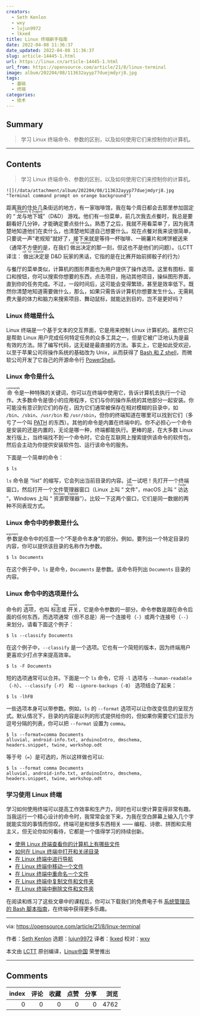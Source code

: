 ```yaml
---
creators:
  - Seth Kenlon
  - wxy
  - lujun9972
  - lkxed
title: Linux 终端新手指南
date: 2022-04-08 11:36:37
date_updated: 2022-04-08 11:36:37
slug: article-14445-1.html
url: https://linux.cn/article-14445-1.html
url_from: https://opensource.com/article/21/8/linux-terminal
image: album/202204/08/113632ayyp77duejmdyrj8.jpg
tags:
  - 基础
  - 终端
categories:
  - 技术
---
```


## Summary

> 学习 Linux 终端命令、参数的区别，以及如何使用它们来控制你的计算机。

***

<!-- more -->

## Contents

> 
> 学习 Linux 终端命令、参数的区别，以及如何使用它们来控制你的计算机。
> 
> 
> 

`![](/data/attachment/album/202204/08/113632ayyp77duejmdyrj8.jpg "Terminal command prompt on orange background")`

距离我的住处几条街远的地方，有一家咖啡馆，我在每个周日都会去那里参加固定的 “<ruby> 龙与地下城 <rt>  Dungeons &amp; Dragons </rt></ruby>”（D&D） 游戏。他们有一份菜单，前几次我去点餐时，我总是要翻看好几分钟，才能确定要点些什么。熟悉了之后，我就不用看菜单了，因为我清楚地知道他们在卖什么，也清楚地知道自己想要什么。现在点餐对我来说很简单，只要说一声“老规矩”就好了，接下来就是等待一杯咖啡、一碗薯片和烤饼被送来（通常不方便的是，在我们 <ruby> 做出决定 <rt>  roll for initiative </rt></ruby> 的那一刻，但这也不是他们的问题）。（LCTT 译注：<ruby> 做出决定 <rt>  roll for initiative </rt></ruby> 是 D&D 玩家的黑话，它指的是在比赛开始前掷骰子的行为）

与餐厅的菜单类似，计算机的图形界面也为用户提供了操作选项。这里有图标、窗口和按钮，你可以搜索你想要的东西，点击项目，拖动其他项目，操纵图形界面，直到你的任务完成。不过，一段时间后，这可能会变得繁琐，甚至是效率低下。既然你清楚地知道需要做什么，那么，如果只需告诉计算机你想要发生什么，无需耗费大量的体力和脑力来搜索项目、舞动鼠标，就能达到目的，岂不是更好吗？

### Linux 终端是什么

Linux 终端是一个基于文本的交互界面，它是用来控制 Linux 计算机的。虽然它只是帮助 Linux 用户完成任何特定任务的众多工具之一，但是它被广泛地认为是最有效的方法。除了编写代码，这无疑是最直接的方法。事实上，它是如此受欢迎，以至于苹果公司将操作系统的基础改为 Unix，从而获得了 [Bash 和 Z shell](https://opensource.com/business/16/3/top-linux-shells)，而微软公司开发了它自己的开源命令行 [PowerShell](https://opensource.com/article/18/2/powershell-people)。

### Linux 命令是什么

<ruby> 命令 <rt>  commands </rt></ruby> 是一种特殊的关键词，你可以在终端中使用它，告诉计算机去执行一个动作。大多数命令是很小的应用程序，它们与你的操作系统的其他部分一起安装。你可能没有意识到它们的存在，因为它们通常被保存在相对模糊的目录中，如 `/bin`、`/sbin`、`/usr/bin` 和 `/usr/sbin`，但你的终端知道在哪里可以找到它们（多亏了一个叫 [PATH](https://opensource.com/article/17/6/set-path-linux) 的东西）。其他的命令是内置在终端中的。你不必担心一个命令是安装的还是内置的，无论是哪一种，终端都能执行。更棒的是，在大多数 Linux 发行版上，当终端找不到一个命令时，它会在互联网上搜索提供该命令的软件包，然后会主动为你提供安装软件包、运行该命令的服务。

下面是一个简单的命令：

```shell
$ ls
```

`ls` 命令是 “list” 的缩写，它会列出当前目录的内容。试一试吧！先打开一个终端窗口，然后打开一个文件管理器窗口（Linux 上叫 “<ruby> 文件 <rt>  Files </rt></ruby>”，macOS 上叫 “<ruby> 访达 <rt>  Finder </rt></ruby>”，Windows 上叫 “<ruby> 资源管理器 <rt>  Windows Explorer </rt> <ruby>  ”）。比较一下这两个窗口，它们是同一数据的两种不同表现方式。 </ruby></ruby>

### Linux 命令中的参数是什么

<ruby> 参数 <rt>  argument </rt></ruby> 是命令中的任意一个“不是命令本身”的部分。例如，要列出一个特定目录的内容，你可以提供该目录的名称作为参数。

```shell
$ ls Documents
```

在这个例子中，`ls` 是命令，`Documents` 是参数。该命令将列出 `Documents` 目录的内容。

### Linux 命令中的选项是什么

命令的 <ruby> 选项 <rt>  option </rt></ruby>，也叫 <ruby> 标志 <rt>  flag </rt></ruby> 或 <ruby> 开关 <rt>  switch </rt></ruby>，它是命令参数的一部分。命令参数是跟在命令后面的任何东西，而选项通常（但不总是）用一个连接号（`-`）或两个连接号（`--`）来划分。请看下面这个例子：

```shell
$ ls --classify Documents
```

在这个例子中，`--classify` 是一个选项。它也有一个简短的版本，因为终端用户更喜欢少打点字来提高效率。

```shell
$ ls -F Documents
```

短的选项通常可以合并。下面是一个 `ls` 命令，它将 `-l` 选项与 `--human-readable`（`-h`）、`--classify`（`-F`） 和 `--ignore-backups`（`-B`） 选项结合了起来：

```shell
$ ls -lhFB
```

一些选项本身可以带参数。例如，`ls` 的 `--format` 选项可以让你改变信息的呈现方式。默认情况下，目录的内容是以列的形式提供给你的，但如果你需要它们显示为逗号分隔的列表，你可以把 `--format` 设置为 `comma`。

```shell
$ ls --format=comma Documents
alluvial, android-info.txt, arduinoIntro, dmschema,
headers.snippet, twine, workshop.odt
```

等于号（`=`）是可选的，所以这样做也可以:

```shell
$ ls --format comma Documents
alluvial, android-info.txt, arduinoIntro, dmschema,
headers.snippet, twine, workshop.odt
```

### 学习使用 Linux 终端

学习如何使用终端可以提高工作效率和生产力，同时也可以使计算变得非常有趣。当我运行一个精心设计的命令时，我常常会坐下来，为我在空白屏幕上输入几个字就能实现的事情而惊叹。终端可是和很多东西相关 —— 编程、诗歌、拼图和实用主义，但无论你如何看待，它都是一个值得学习的持续创新。

* [使用 Linux 终端查看你的计算机上有哪些文件](https://linux.cn/article-13669-1.html)
* [如何在 Linux 终端中打开和关闭目录](https://opensource.com/article/21/7/linux-terminal-basics-opening-and-closing-directories)
* [在 Linux 终端中进行导航](https://opensource.com/article/21/7/terminal-basics-moving-around-your-computer)
* [在 Linux 终端中移动一个文件](https://linux.cn/article-13677-1.html)
* [在 Linux 终端中重命名一个文件](https://opensource.com/article/21/7/terminal-basics-rename-file-linux-terminal)
* [在 Linux 终端中复制文件和文件夹](https://opensource.com/article/21/7/terminal-basics-copying-files-linux-terminal)
* [在 Linux 终端中删除文件和文件夹](https://linux.cn/article-13687-1.html)

在阅读和练习了这些文章中的课程后，你可以下载我们的免费电子书 [系统管理员的 Bash 脚本指南](https://opensource.com/downloads/bash-scripting-ebook)，在终端中获得更多乐趣。

---

via: <https://opensource.com/article/21/8/linux-terminal>

作者：[Seth Kenlon](https://opensource.com/users/seth) 选题：[lujun9972](https://github.com/lujun9972) 译者：[lkxed](https://github.com/lkxed) 校对：[wxy](https://github.com/wxy)

本文由 [LCTT](https://github.com/LCTT/TranslateProject) 原创编译，[Linux中国](https://linux.cn/) 荣誉推出

***

## Comments


|   index |   评论 |   收藏 |   点赞 |   分享 |   浏览 |
|--------:|-------:|-------:|-------:|-------:|-------:|
|       0 |      0 |      0 |      0 |      0 |   4762 |
